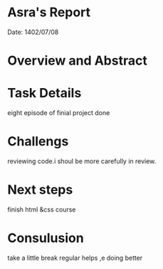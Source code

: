  # Asra's Report
 Date:
1402/07/08
 # Overview and Abstract


 # Task Details 
eight episode of finial project done
 
 
 
 

 # Challengs
 reviewing code.i  shoul be more carefully in review.
 


 # Next steps
finish html &css course
 

 # Consulusion 
take a little break  regular helps ,e doing better
